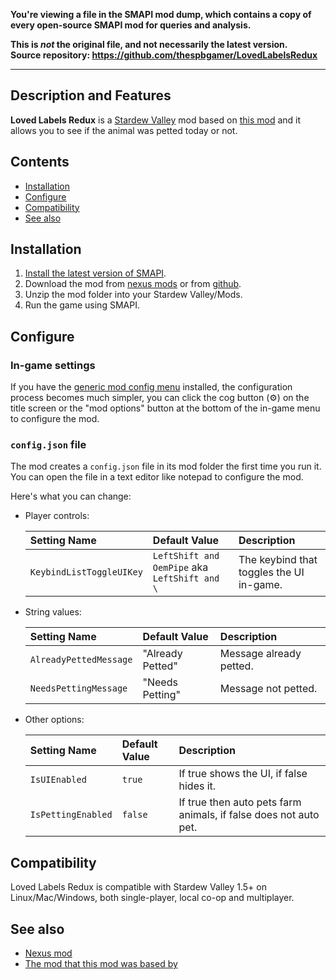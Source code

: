 **You're viewing a file in the SMAPI mod dump, which contains a copy of every open-source SMAPI mod
for queries and analysis.**

**This is _not_ the original file, and not necessarily the latest version.**  
**Source repository: https://github.com/thespbgamer/LovedLabelsRedux**

----

## Description and Features

**Loved Labels Redux** is a [Stardew Valley](http://stardewvalley.net/) mod based on [this mod](https://www.nexusmods.com/stardewvalley/mods/279) and it allows you to see if the animal was petted today or not.

## Contents
* [Installation](#Installation)
* [Configure](#Configure)
* [Compatibility](#Compatibility)
* [See also](#see-also)

## Installation
1. [Install the latest version of SMAPI](https://smapi.io/).
2. Download the mod from [nexus mods](https://www.nexusmods.com/stardewvalley/mods/8880?tab=files) or from [github](https://github.com/thespbgamer/LovedLabelsRedux/releases/).
3. Unzip the mod folder into your Stardew Valley/Mods.
4. Run the game using SMAPI.

## Configure
### In-game settings
If you have the [generic mod config menu](https://www.nexusmods.com/stardewvalley/mods/5098?tab=files) installed, the configuration process becomes much simpler, you can click the cog button (⚙) on the title screen or the "mod options" button at the bottom of
the in-game menu to configure the mod.

### `config.json` file
The mod creates a `config.json` file in its mod folder the first time you run it. You can open the file in a text editor like notepad to configure the mod.

Here's what you can change:

* Player controls:

  Setting Name                                        | Default Value                                                   | Description
  :-------------------------------------------------- | :-------------------------------------------------------------- | :------------------
  `KeybindListToggleUIKey`                            | `LeftShift and OemPipe` aka `LeftShift and \`              | The keybind that toggles the UI in-game.

  
* String values:

  Setting Name                   | Default Value             | Description
  :----------------------------- | :------------             | :------------------
  `AlreadyPettedMessage`         | "Already Petted"          | Message already petted.
  `NeedsPettingMessage`          | "Needs Petting"           | Message not petted.


* Other options:

  Setting Name                    | Default Value   | Description
  :------------------------------ | :-------------- | :------------------
  `IsUIEnabled`                   | `true`          | If true shows the UI, if false hides it.
  `IsPettingEnabled`              | `false`         | If true then auto pets farm animals, if false does not auto pet.


## Compatibility
Loved Labels Redux is compatible with Stardew Valley 1.5+ on Linux/Mac/Windows, both single-player, local co-op and multiplayer.

## See also
* [Nexus mod](https://www.nexusmods.com/stardewvalley/mods/8880)
* [The mod that this mod was based by](https://www.nexusmods.com/stardewvalley/mods/279)
